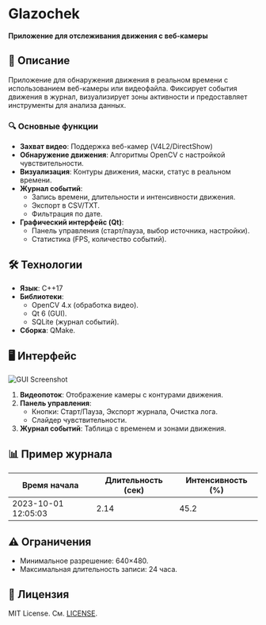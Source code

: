 # Glazochek  
**Приложение для отслеживания движения с веб-камеры**  


## 📌 Описание  
Приложение для обнаружения движения в реальном времени с использованием веб-камеры или видеофайла. Фиксирует события движения в журнал, визуализирует зоны активности и предоставляет инструменты для анализа данных.  

### 🔍 Основные функции  
- **Захват видео**: Поддержка веб-камер (V4L2/DirectShow)
- **Обнаружение движения**: Алгоритмы OpenCV с настройкой чувствительности.  
- **Визуализация**: Контуры движения, маски, статус в реальном времени.  
- **Журнал событий**:  
  - Запись времени, длительности и интенсивности движения.  
  - Экспорт в CSV/TXT.  
  - Фильтрация по дате.  
- **Графический интерфейс (Qt)**:  
  - Панель управления (старт/пауза, выбор источника, настройки).  
  - Статистика (FPS, количество событий).  

## 🛠 Технологии  
- **Язык**: C++17  
- **Библиотеки**:  
  - OpenCV 4.x (обработка видео).  
  - Qt 6 (GUI).  
  - SQLite (журнал событий).  
- **Сборка**: QMake.  
## 🖥 Интерфейс  
![GUI Screenshot](gui.png)  
1. **Видеопоток**: Отображение камеры с контурами движения.  
2. **Панель управления**:  
   - Кнопки: Старт/Пауза, Экспорт журнала, Очистка лога.  
   - Слайдер чувствительности.  
3. **Журнал событий**: Таблица с временем и зонами движения.  

## 📊 Пример журнала  
| Время начала       | Длительность (сек) | Интенсивность (%) |  
|--------------------|--------------------|------------------|  
| 2023-10-01 12:05:03 | 2.14              | 45.2             |  


## ⚠️ Ограничения  
- Минимальное разрешение: 640×480.  
- Максимальная длительность записи: 24 часа.  

## 📜 Лицензия  
MIT License. См. [LICENSE](LICENSE).  

